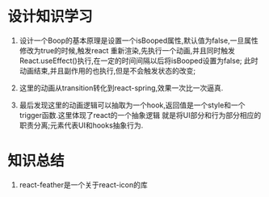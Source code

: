 # 设计知识学习

1. 设计一个Boop的基本原理是设置一个isBooped属性,默认值为false,一旦属性修改为true的时候,触发react
重新渲染,先执行一个动画,并且同时触发React.useEffect()执行,在一定的时间间隔以后将isBooped设置为false;
此时动画结束,并且副作用的也执行,但是不会触发状态的改变;  

2. 这里的动画从transition转化到react-spring,效果一次比一次逼真.  

3. 最后发现这里的动画逻辑可以抽取为一个hook,返回值是一个style和一个trigger函数.这里体现了react的一个抽象逻辑
就是将UI部分和行为部分相应的职责分离;元素代表UI和hooks抽象行为.  


# 知识总结

1. react-feather是一个关于react-icon的库